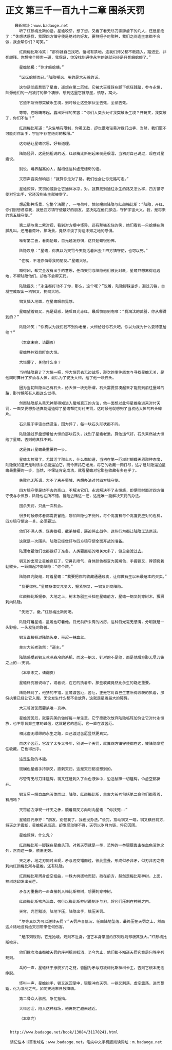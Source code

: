 # 正文 第三千一百九十二章 围杀天罚
        最新网址：www.badaoge.net
          听了红颜梅比斯的话，星蟾咬牙，想了想，又看了看无尽刀锋肆虐下的几人，还是拒绝了：“休想诱惑我，我跟四方镇守使是绝对的好友，要拜把子的那种，我们之间连生意都不会做，我会帮你们？可笑。”
      
          红颜梅比斯冷笑：“那你就自己找吧，蜃域有禁地，连我们师父都不敢踏入，踏进去，非死即残，你想挨个摸索一遍，我保证，你没找到通往永生的路就已经是只死癞蛤蟆了。”
      
          星蟾怒极：“你才癞蛤蟆。”
      
          “区区蛤蟆而已。”陆隐嘲讽，用的是大天尊的话。
      
          这句话彻底惹怒了星蟾，遥想在第二厄域，它被大天尊踩在脚下疯狂践踏，参与永恒，陆源他们的一战被打的那个凄惨，想到这里它就憋屈，愤怒，窝火。
      
          它迫不及待想突破永生境，到时候让这些家伙全去死，全部去死。
      
          等等，它眼睛弯起，露出奸诈的笑容：“你们人类会允许我突破永生境？开玩笑，我突破了，你们不怕？”
      
          红颜梅比斯道：“永生境有限制，你虽无敌，却也很难轻易对我们出手，当然，我们更不可能对你出手，宇宙不存在绝对的极限。”
      
          这句话让星蟾沉思，好有道理。
      
          陆隐怪异，这是始祖说的话，红颜梅比斯用起来倒是很溜，当初对自己说过，现在对星蟾说。
      
          别说，境界越高的人，越相信这种虚无缥缈的话。
      
          天罚声音突然响起：“就算你走对了路，我们也会让你无路可走。”
      
          星蟾惊悚，天罚的威胁让它通体冰凉，对，就算找到通往永生的路又怎么样，四方镇守使对它出手，它还没到永生就被宰了。
      
          想起那种场景，它整个清醒了，一甩荷叶，愤怒瞪向陆隐与红颜梅比斯：“陆隐，开红，你们别想诱惑我，我是四方镇守使最好的朋友，坚决站在他们那边，守护宇宙大义，我，是将来的第五镇守使。”
      
          第二萌与第二紫对视，看到对方眼中怪异，还有那强忍住的笑，她们看到一只蛤蟆在跳脚乱叫，还甩着荷叶，那场景，竟然冲淡了对这未知之地的恐惧。
      
          唯有第二善，看向蛤蟆，目光越发恐惧，这只蛤蟆很恐怖。
      
          陆隐叹息：“星蟾，你真以为天罚今天能活着出去？四方镇守使，也可以死。”
      
          “住嘴，不准你侮辱我的朋友。”星蟾大吼。
      
          喊得凶，却完全没有出手的意思，任由天罚与陆隐他们彼此对耗，星蟾只想离得远远地，不帮陆隐他们，却也不会帮天罚。
      
          陆隐摇头：“永生都打动不了你，那么，这个呢？”说着，陆隐脚踩逆步，避过刀锋，自凝空戒取出一柄钢叉，扔向大地。
      
          钢叉插入地面，在星蟾眼前晃悠。
      
          星蟾望着钢叉，先是疑惑，随后目光赤红，最后愤怒到咆哮：“我淘汰的武器，你从哪得到的？”
      
          陆隐冷笑：“你真以为我们找不到你老巢，大恒给过你石头吧，你以为我为什么要特意给他？”
      
          （本章未完，请翻页）
      
          星蟾狰狞双目盯向大恒。
      
          大恒懵了，关他什么事？
      
          当初陆隐算计了大恒一把，将大恒罚去无边战场，那次的事件原本与寻找星蟾无关，是他同时算计了罗汕与大恒，最后为了安抚大恒，给了他一块石头。
      
          因为当初陆隐自己有石头，给大恒一块无所谓，石头需要拼凑起来才能找到前往蜃域的路，那时候所有人都这么觉得。
      
          然而陆隐却从黑无神那得知进入蜃域真正的方法，他一面想以此将星蟾拖进来对付天罚，一面又要想办法真能逼迫得了星蟾帮忙对付天罚，这时候他就想到了当初给大恒的石头碎片。
      
          石头属于宇宙自然诞生，因为碎了，每一块石头形状都不同。
      
          陆隐通过罗盘想着给大恒的那块石头，找到了星蟾老巢，算他运气好，石头果然被大恒给了星蟾，否则他真找不到。
      
          这是算计星蟾最重要的一步。
      
          星蟾太狡猾了，尤其活了那么久，什么都知道，当初在第一厄域对蝴蝶天恩那种态度，陆隐就知道光是利诱未必能逼迫它，而今直捣它老巢，将它的收藏一网打尽，这才是陆隐逼迫星蟾最重要的一步，当然，不保证肯定成功，就看星蟾对它那些收藏有多在乎了。
      
          失败也无所谓，大不了离开蜃域，再想办法对付四方镇守使。
      
          四方镇守使是绕不去的高山，不解决它们，永远解决不了永恒族，即便同时面对四方镇守使与永恒族，陆隐也在所不惜，冒险去赌这一把，这是唯一能解决天罚的办法。
      
          围杀天罚，只此一次机会。
      
          很多时候修炼者都需要冒险，哪怕陆隐也不例外，每个高度有每个高度要应对的危机，四方镇守使这一关，必须要过。
      
          他们不满人类，谋害始祖，截杀枯祖，逼迫停止战争，这些行为都让陆隐无法原谅。
      
          这就是一次围杀，陆隐已经做好与四方镇守使全面开战的准备。
      
          陆源老祖他们也都做好了准备，人类要面临的难关太多了，但总会渡过去。
      
          钢叉的出现让星蟾疯狂了，它鼻孔喷气，身体颜色都变为斑斓色，手握钢叉，脖颈套着骷髅头，一跃而起冲向陆隐：“你个贼。”
      
          陆隐目光陡缩，盯着星蟾：“我要把你的收藏通通贱卖，让你做有生以来最赔本的买卖。”
      
          “我要你死。”星蟾身体突兀变大，握紧钢叉，一钢叉刺向陆隐。
      
          红颜梅比斯握拳，大地之上，树木急剧生长挡在星蟾前方，星蟾一钢叉刺穿树木，狠狠刺向陆隐。
      
          “失败了，撤。”红颜梅比斯厉喝。
      
          陆隐盯着星蟾，星蟾也盯着他，目光前所未有的凶厉，这种目光毫无感情，分明就是一头野兽，一头发狂的野兽。
      
          钢叉直接掠过陆隐头皮，带起一抹血丝。
      
          单古大长老骇然：“道主。”
      
          陆隐感受到钢叉冰凉森冷的杀机，而这一钢叉，针对的不是他，而是他后方那无尽刀锋之上的--天罚。
      
          （本章未完，请翻页）
      
          星蟾终究被说动了，或者说，在它的执着中，那些收藏竟然比永生的路还重要。
      
          陆隐赌对了，他猜的不错，星蟾渡苦厄，苦厄，正是它对自己生意所得收获的执着，那份执着已经让它入魔，无论发生什么都不会放弃，这就是星蟾最大的障碍。
      
          大天尊渡苦厄要杀唯一真神。
      
          星蟾渡苦厄，就要完美的做好每一单生意，它宁愿数次放弃陆隐临阵加价让它对付永恒族，也不愿背弃生意的诚信，这就是它的苦厄，它一直在渡苦厄。
      
          相比虚无缥缈的永生之路，自己渡过苦厄显然更真实。
      
          而这个苦厄，它渡了太多太多年，别说一个天罚，就算四方镇守使都在这，被陆隐拿捏住收藏，它也得出手。
      
          这是生物的本能。
      
          斑斓色星蟾手持钢叉，直刺天罚，这是天罚都没想到的。
      
          尽管有无尽刀锋阻碍，钢叉还是刺入了血色液体中，沿途破碎一切阻碍，令虚空都撕开。
      
          钢叉另一端自血色液体而出，陆隐，红颜梅比斯，单古大长老包括第二命他们都看着，有用吗？
      
          天罚前方浮现一杆天之矛，顺着钢叉方向刺向星蟾：“你找死--”
      
          星蟾目光狰狞：“朋友，别怪我了，我也没办法。”说完，拍动钢叉一端，钢叉横扫前方，将天之矛震断，星蟾极速后退，却发现动弹不得，天罚以岁月为链，将它囚困。
      
          星蟾惊悚，什么鬼？
      
          红颜梅比斯一脚踩在星蟾头顶，对着天罚就是一拳，恐怖的一拳狠狠轰击在血色液体之外，然而这一拳，依旧无效。
      
          天之矛，地之刃同时出现，矛与刃交错而过，彼此重叠，形成似矛非矛，似刃非刃之物刺向红颜梅比斯与星蟾，还有陆隐。
      
          红颜梅比斯周身虚空扭曲，一株大树拔地而起，挡在前方，赫然是梅比斯神树，上面，神树烙印发出光芒。
      
          矛与刃重叠的一击直接刺入梅比斯神树，想要刺穿神树。
      
          红颜梅比斯嘴角流血，强行以梅比斯神树遏制矛与刃，将它们压制在神树之内。
      
          天穹，光芒黯淡，陆地下压，陆隐出手，镇压天罚。
      
          “尔等真以为可以逆转天罚？”天罚声音低沉，任由陆地坠落，最终压在天罚之上，然而这片陆地没有给天罚带来任何伤害。
      
          “是序列规则，它是始境，规则不近身，但它本身掌握的序列规则却极其强大。”红颜梅比斯咬牙。
      
          他们数次攻击都被天罚的序列规则抵消，至今为止，他们都不知道天罚究竟是何等序列规则。
      
          乓的一声，星蟾终于挣脱岁月之链，皆因为矛与刃被梅比斯神树卡主，否则它根本无法挣脱。
      
          怪叫一声，星蟾抬手，钢叉返回掌中，狠狠冲向天罚，一钢叉刺落，虚空震荡，进而蔓延，化为凌冽之气，如同天地末日般降临。
      
          第二骨众人骇然，急忙抵挡。
      
          大恒苦涩，陷入这种战场，他离死亡越来越近。
      
          （本章完）
      
      
      http://www.badaoge.net/book/13084/31170241.html
      
      请记住本书首发域名：www.badaoge.net。笔尖中文手机版阅读网址：m.badaoge.net